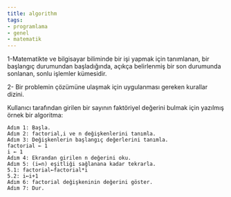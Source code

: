 ```yaml
---
title: algorithm
tags:
- programlama
- genel
- matematik
---
```


1-Matematikte ve bilgisayar biliminde bir işi yapmak için tanımlanan, bir başlangıç durumundan başladığında, açıkça belirlenmiş bir son durumunda sonlanan, sonlu işlemler kümesidir.

2- Bir problemin çözümüne ulaşmak için uygulanması gereken kurallar dizini.

Kullanıcı tarafından girilen bir sayının faktöriyel değerini bulmak için yazılmış örnek bir algoritma:

```
Adım 1: Başla.
Adım 2: factorial,i ve n değişkenlerini tanımla.
Adım 3: Değişkenlerin başlangıç değerlerini tanımla.
factorial ← 1
i ← 1
Adım 4: Ekrandan girilen n değerini oku.
Adım 5: (i=n) eşitliği sağlanana kadar tekrarla.
5.1: factorial←factorial*i
5.2: i←i+1
Adım 6: factorial değişkeninin değerini göster.
Adım 7: Dur.
```
